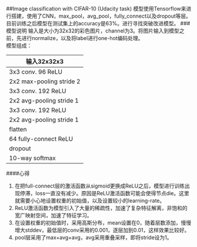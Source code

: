 ##Image classification with CIFAR-10 (Udacity task)
模型使用Tensorflow来进行搭建，使用了CNN，max_pool，avg_pool，fully_connect以及dropout等层。目前训练之后模型在测试集上的accuracy是63%。进行寻找突破改进模型。
###模型说明
输入是大小为32x32的彩色图片，channel为3。将图片输入到模型之前，先进行normalize，以及将label进行one-hot编码处理。    
模型组成：

| 输入32x32x3 |
| ----- |
| 3x3 conv. 96 ReLU |
| 2x2 max-pooling stride 2|
| 3x3 conv. 192 ReLU|
| 2x2 avg-pooling stride 1|
| 3x3 conv. 192 ReLU|
| 2x2 avg-pooling stride 1|
| flatten |
| 64 fully-connect ReLU |
| dropout |
| 10-way softmax|

####心得
1. 在把full-connect层的激活函数从sigmoid更换成ReLU之后，模型进行训练出现停滞，loss一直没有减少。原因是ReLU激活函数可能会使得节点die。这里就需要小心地设置权重的初始值，以及设置较小的learning-rate。
2. ReLU激活函数为模型引入了大量的稀疏性，加速了复杂特征解离，非饱和的宽广映射空间，加速了特征学习。
3. 在设置权重的初始值时，采用高斯分布，mean设置在0，随着层数添加，慢慢增大stddev，最低层的conv采用的0.001，逐层加到0.01，这样效果比较好。
4. pool层采用了max+avg+avg，avg采用重叠采样，即将stride设为1。

